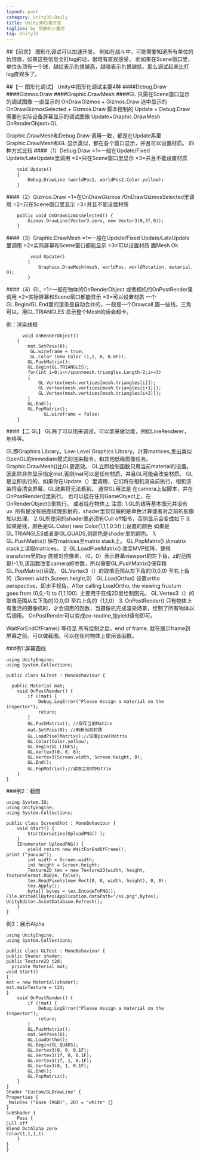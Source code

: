 ```yaml
---
layout: post
category: Unity3D-Daily
title: Unity3D日常开发
tagline: by 恬静的小魔龙
tag: Unity3D
---
```


##【前言】
图形化调试可以加速开发。
例如在战斗中，可能需要知道所有单位的仇恨值，如果这些信息全打log的话，很难有直观感受，
而如果在Scene窗口里，单位头顶有一个球，越红表示仇恨越高，越暗表示仇恨越低，那么调试起来比打log直观多了。
 
##【一 图形化调试】
Unity中图形化调试主要4种
####Debug.Draw
####Gizmos.Draw
####Graphic.DrawMesh
####GL
只需在Scene窗口显示的调试图像
     一直显示的 OnDrawGizmos + Gizmos.Draw
     选中显示的 OnDrawGizmosSelected + Gizmos.Draw
     脚本控制的 Update + Debug.Draw
需要在实际设备屏幕显示的调试图像
    Update+Graphic.DrawMesh
    OnRenderObject+GL
 
Graphic.DrawMesh和Debug.Draw   调用一致，都是在Update系里
Graphic.DrawMesh和GL       显示类似，都在各个窗口显示，并且可以设置材质。
四种方式比较
####（1）Debug.Draw
=1=一般在Update/Fixed Update/LateUpdate里调用
=2=只在Scene窗口里显示
=3=并且不能设置材质
 

```
    void Update()
    {
        Debug.DrawLine (worldPos1, worldPos2,Color.yellow);
    }
```

 
####（2）Gizmos.Draw
=1=在OnDrawGizmos /OnDrawGizmosSelected里调用
=2=只在Scene窗口里显示
=3=并且不能设置材质
```
    public void OnDrawGizmosSelected() {
        Gizmos.DrawLine(Vector3.zero, new Vector3(0,3f,0));
    }
```
####（3）Graphic.DrawMesh
=1=一般在Update/Fixed Update/LateUpdate里调用
=2=实际屏幕和Scene窗口都能显示
=3=可以设置材质
画Mesh Ok
```
         void Update()
        {
            Graphics.DrawMesh(mesh, worldPos, worldRotation, material, 0);
        }
```
####（4）GL,
=1=一般在物体的OnRenderObject 或者相机的OnPostRender里调用
=2=实际屏幕和Scene窗口都能显示
=3=可以设置材质
一个GL.Begin/GL.End里的渲染是自动合并的，一般是一个Drawcall
画一些线，三角可以。用GL.TRIANGLES 显示整个Mesh的话会超卡。

例：渲染线框
```
      void OnRenderObject()
    {
        mat.SetPass(0);
         GL.wireframe = true;
         GL.Color (new Color (1,1, 0, 0.8F));
        GL.PushMatrix();
        GL.Begin(GL.TRIANGLES);
        for(int i=0;i<</span>mesh.triangles.Length-2;i+=3)
        {
            GL.Vertex(mesh.vertices[mesh.triangles[i]]);
            GL.Vertex(mesh.vertices[mesh.triangles[i+1]]);
            GL.Vertex(mesh.vertices[mesh.triangles[i+2]]);
        }
        GL.End();
        GL.PopMatrix();
              GL.wireframe = false;
    }
```
 
####【二 GL】
GL除了可以用来调试，可以拿来做功能，例如LineRenderer，地格等。
 
GL即Graphics Library。Low-Level Graphics Library。计算matrices,发出类似OpenGL的immediate模式的渲染指令，和其他低级图像任务。Graphic.DrawMesh()比GL更高效。
GL立即绘制函数只用当前material的设置。因此除非你显示指定mat,否则mat可以是任何材质。并且GL可能会改变材质。
GL是立即执行的，如果你在Update（）里调用，它们将在相机渲染前执行，相机渲染将会清空屏幕，GL效果将无法看到。
通常GL用法是
在camera上贴脚本，并在OnPostRender()里执行。
也可以挂在任何GameObject上，在OnRenderObject()里执行。
或者挂在物体上
注意: 
1.GL的线等基本图元并没有uv. 所有是没有贴图纹理影射的，shader里仅仅做的是单色计算或者对之前的影像加以处理。
2.GL所使用的shader里必须有Cull off指令，否则显示会变成如下
3. 如果是线，颜色是GL.Color( new Color(1,1,1,0.5f) );设置的颜色
   如果是GL.TRIANGLES或者是GL.QUADS,则颜色是shader里的颜色。
1.
GL.PushMatrix()
保存matrices至matrix stack上。
GL.PopMatrix()
从matrix stack上读取matrices。
2.
GL.LoadPixelMatrix()
改变MVP矩阵，使得transform里的xy 直接对应像素，（0，0）表示屏幕viewport的左下角，z的范围是(-1,1),该函数改变camera的参数，所以需要GL.PushMatrix()保存和GL.PopMatrix()读取。
GL.Vertex3（）的取值范围从左下角的(0,0,0) 至右上角的（Screen.width,Screen.height,0）
GL.LoadOrtho()
设置ortho perspective，即水平视角。After calling LoadOrtho, the viewing frustum goes from (0,0,-1) to (1,1,100). 主要用于在纯2D里绘制图元。
GL.Vertex3（）的取值范围从左下角的(0,0,0) 至右上角的（1,1,0）
3.
OnPostRender()
只有物体上有激活的摄像机时，才会调用的函数，当摄像机完成渲染场景，绘制了所有物体以后调用。
OnPostRender可以变成co-routine,加yield语句即可。

WaitForEndOfFrame()
等待至 所有绘制之后，end of frame, 就在展示frame到屏幕之前。可以做截图。可以在任何物体上使用该函数。

###例1:屏幕画线  
```
using UnityEngine;  
using System.Collections;  
  
public class GLTest : MonoBehaviour {  
  
  public Material mat;  
    void OnPostRender() {  
        if (!mat) {  
            Debug.LogError("Please Assign a material on the inspector");  
            return;  
        }  
        GL.PushMatrix(); //保存当前Matirx  
        mat.SetPass(0); //刷新当前材质  
        GL.LoadPixelMatrix();//设置pixelMatrix  
        GL.Color(Color.yellow);  
        GL.Begin(GL.LINES);  
        GL.Vertex3(0, 0, 0);  
        GL.Vertex3(Screen.width, Screen.height, 0);  
        GL.End();  
        GL.PopMatrix();//读取之前的Matrix  
    }  
}  
```

###例2：截图  
   
```
using System.IO;  
using UnityEngine;  
using System.Collections;  
  
public class ScreenShot : MonoBehaviour {  
    void Start() {  
        StartCoroutine(UploadPNG() );  
    }  
    IEnumerator UploadPNG() {  
        yield return new WaitForEndOfFrame();  
print ("yuuuuu");  
        int width = Screen.width;  
        int height = Screen.height;  
        Texture2D tex = new Texture2D(width, height, TextureFormat.RGB24, false);  
        tex.ReadPixels(new Rect(0, 0, width, height), 0, 0);  
        tex.Apply();  
        byte[] bytes = tex.EncodeToPNG();  
File.WriteAllBytes(Application.dataPath+"/ss.png",bytes);  
UnityEditor.AssetDatabase.Refresh();  
    }  
}  
```


例3：展示Alpha  
  
```
using UnityEngine;  
using System.Collections;  
  
public class GLTest : MonoBehaviour {  
public Shader shader;  
public Texture2D t2d;  
  private Material mat;  
void Start()  
{  
mat = new Material(shader);  
mat.mainTexture = t2d;  
}  
    void OnPostRender() {  
        if (!mat) {  
            Debug.LogError("Please Assign a material on the inspector");  
            return;  
        }  
        GL.PushMatrix();  
        mat.SetPass(0);  
        GL.LoadOrtho();  
        GL.Begin(GL.QUADS);  
        GL.Vertex3(0, 0, 0.1F);  
        GL.Vertex3(1f, 0, 0.1F);  
        GL.Vertex3(1f, 1, 0.1F);  
        GL.Vertex3(0, 1, 0.1F);  
        GL.End();  
        GL.PopMatrix();  
    }  
}  
Shader "Custom/GLDrawLine" {  
Properties {  
_MainTex ("Base (RGB)", 2D) = "white" {}  
}  
SubShader {  
    Pass {  
Cull off  
Blend DstAlpha zero  
Color(1,1,1,1)  
    }  
}  
}  
```

